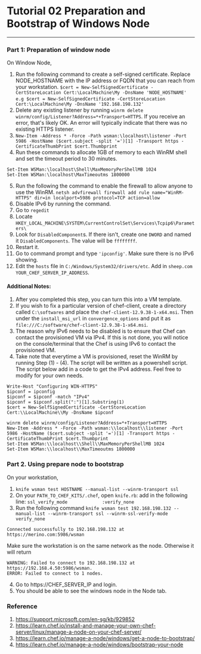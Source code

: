 # Tutorial 02 Preparation and Bootstrap of Windows Node
------

### Part 1: Preparation of window node

On Window Node,

1. Run the following command to create a self-signed certificate. Replace NODE_HOSTNAME with the IP address or FQDN that you can reach from your workstation.
`$cert = New-SelfSignedCertificate -CertStoreLocation Cert:\LocalMachine\My -DnsName 'NODE_HOSTNAME'`
`e.g $cert = New-SelfSignedCertificate -CertStoreLocation Cert:\LocalMachine\My -DnsName '192.168.198.132'`
2. Delete any existing listener by running `winrm delete winrm/config/Listener?Address=*+Transport=HTTPS`. If you receive an error, that's likely OK. An error will typically indicate that there was no existing HTTPS listener.
3. `New-Item -Address * -Force -Path wsman:\localhost\listener -Port 5986 -HostName ($cert.subject -split '=')[1] -Transport https -CertificateThumbPrint $cert.Thumbprint`
4. Run these commands to allocate 1GB of memory to each WinRM shell and set the timeout period to 30 minutes.
```
Set-Item WSMan:\localhost\Shell\MaxMemoryPerShellMB 1024
Set-Item WSMan:\localhost\MaxTimeoutms 1800000
```
5. Run the following the command to enable the firewall to allow anyone to use the WinRM. `netsh advfirewall firewall add rule name="WinRM-HTTPS" dir=in localport=5986 protocol=TCP action=allow`
6. Disable IPv6 by running the command.
  1. Go to `regedit`
  2. Locate `HKEY_LOCAL_MACHINE\SYSTEM\CurrentControlSet\Services\Tcpip6\Parameters\`
  3. Look for `DisabledComponent`s. If there isn't, create one `DWORD` and named it `DisabledComponents`. The value will be `ffffffff`.
  4. Restart it.
  5. Go to command prompt and type `'ipconfig'`. Make sure there is no IPv6 showing.
7. Edit the `hosts` file in `C:/Windows/System32/drivers/etc`. Add in `sheep.com    YOUR_CHEF_SERVER_IP_ADDRESS`.

#### Additional Notes:
1. After you completed this step, you can turn this into a VM template.
2. If you wish to fix a particular version of chef-client, create a directory called `C:\softwares` and place the `chef-client-12.9.38-1-x64.msi`. Then under the `install_msi_url` in `convergence_options` and put it as `file:///C:/software/chef-client-12.9.38-1-x64.msi`.
3. The reason why IPv6 needs to be disabled is to ensure that Chef can contact the provisioned VM via IPv4. If this is not done, you will notice on the console/terminal that the Chef is using IPv6 to contact the provisioned VM.
4. Take note that everytime a VM is provisioned, reset the WinRM by running Step (1) - (4). The script will be written as a powershell script.  The script below add in a code to get the IPv4 address. Feel free to modify for your own needs.

```
Write-Host "Configuring WIN-HTTPS"
$ipconf = ipconfig
$ipconf = $ipconf -match "IPv4"
$ipconf = $ipconf.split(":")[1].Substring(1)
$cert = New-SelfSignedCertificate -CertStoreLocation Cert:\\LocalMachine\\My -DnsName $ipconf

winrm delete winrm/config/Listener?Address=*+Transport=HTTPS
New-Item -Address * -Force -Path wsman:\\localhost\\listener -Port 5986 -HostName ($cert.subject -split '=')[1] -Transport https -CertificateThumbPrint $cert.Thumbprint
Set-Item WSMan:\\localhost\\Shell\\MaxMemoryPerShellMB 1024
Set-Item WSMan:\\localhost\\MaxTimeoutms 1800000
```

### Part 2. Using prepare node to bootstrap

On your workstation,

1. `knife wsman test HOSTNAME --manual-list --winrm-transport ssl`
2. On your `PATH_TO_CHEF_KITS/.chef`, open `knife.rb`:
add in the following line:
`ssl_verify_mode			 :verify_none`
3. Run the following command
`knife wsman test 192.168.198.132 --manual-list --winrm-transport ssl --winrm-ssl-verify-mode verify_none`
```
Connected successfully to 192.168.198.132 at https://merino.com:5986/wsman
```
Make sure the workstation is on the same network as the node. Otherwise it will return
```
WARNING: Failed to connect to 192.168.198.132 at https://192.168.4.50:5986/wsman.
ERROR: Failed to connect to 1 nodes.
```

4. Go to https://CHEF_SERVER_IP and login.
5. You should be able to see the windows node in the Node tab.


### Reference
1. https://support.microsoft.com/en-sg/kb/929852
2. https://learn.chef.io/install-and-manage-your-own-chef-server/linux/manage-a-node-on-your-chef-server/
3. https://learn.chef.io/manage-a-node/windows/get-a-node-to-bootstrap/
4. https://learn.chef.io/manage-a-node/windows/bootstrap-your-node
